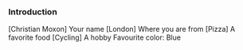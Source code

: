 ### Introduction

[Christian Moxon] Your name
[London] Where you are from
[Pizza] A favorite food
[Cycling] A hobby
Favourite color: Blue
